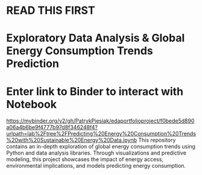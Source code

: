 # READ THIS FIRST
# Exploratory Data Analysis & Global Energy Consumption Trends Prediction
# Enter link to Binder to interact with Notebook
https://mybinder.org/v2/gh/PatrykPiesiak/edaportfolioproject/f0bede5d890a06a4b6be9f4777b97d8f346248f4?urlpath=lab%2Ftree%2FPredicting%20Energy%20Consumption%20Trends%20with%20Sustainable%20Energy%20Data.ipynb
This repository contains an in-depth exploration of global energy consumption trends using Python and data analysis libraries. Through visualizations and predictive modeling, this project showcases the impact of energy access, environmental implications, and models predicting energy consumption.

